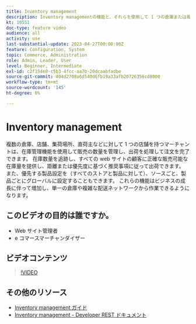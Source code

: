 ```yaml
---
title: Inventory management
description: Inventory managementの機能と、それらを使用して 1 つの倉庫または複雑な発送ネットワークから作業する方法について説明します。
kt: 10551
doc-type: feature video
audience: all
activity: use
last-substantial-update: 2023-04-27T00:00:00Z
feature: Configuration, System
topic: Commerce, Administration
role: Admin, Leader, User
level: Beginner, Intermediate
exl-id: c2f154e0-c5b3-4fcc-aa7b-20dcaabfadbe
source-git-commit: 404d2708a6d540d6fb19a33afb20726356cd8000
workflow-type: tm+mt
source-wordcount: '145'
ht-degree: 0%

---
```


# Inventory management

複数の倉庫、店舗、集荷場所、直荷主などに対して 1 つの店舗を持つマーチャントは、在庫管理機能を使用して販売の数量を管理し、出荷を処理して注文を完了できます。 在庫数量を追跡し、すべての web サイトの顧客に正確な販売可能な在庫量を提供し、距離または優先度に基づく推奨事項に従って出荷できます。 また、優先する製品設定を（すべてのストアと製品に対して）、ソースごと、製品ごとにグローバルに設定することもできます。 これらの機能はビジネスの成長に伴って増加し、単一の倉庫や複雑な配送ネットワークから作業できるようになります。

## このビデオの目的は誰ですか。

- Web サイト管理者
- e コマースマーチャンダイザー

## ビデオコンテンツ

>[!VIDEO](https://video.tv.adobe.com/v/343748?quality=12&learn=on)

## その他のリソース

- [Inventory management ガイド ](https://experienceleague.adobe.com/docs/commerce-admin/inventory/introduction.html)
- [Inventory management - Developer REST ドキュメント ](https://developer.adobe.com/commerce/webapi/rest/inventory/)
